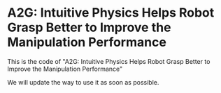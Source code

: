 # A2G: Intuitive Physics Helps Robot Grasp Better to Improve the Manipulation Performance

This is the code of "A2G: Intuitive Physics Helps Robot Grasp Better to Improve the Manipulation Performance"

We will update the way to use it as soon as possible.
